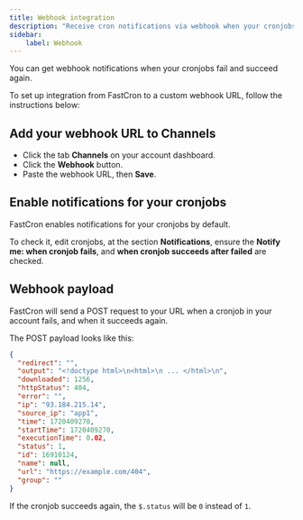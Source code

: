 ```yaml
---
title: Webhook integration
description: "Receive cron notifications via webhook when your cronjobs fail or succeed."
sidebar:
    label: Webhook
---
```


You can get webhook notifications when your cronjobs fail and succeed again.

To set up integration from FastCron to a custom webhook URL, follow the instructions below:

## Add your webhook URL to Channels

- Click the tab **Channels** on your account dashboard.
- Click the **Webhook** button.
- Paste the webhook URL, then **Save**.

## Enable notifications for your cronjobs
FastCron enables notifications for your cronjobs by default.

To check it, edit cronjobs, at the section **Notifications**,
ensure the **Notify me: when cronjob fails**, and **when cronjob succeeds after failed** are checked.


## Webhook payload

FastCron will send a POST request to your URL when a cronjob in your account fails, and when it succeeds again.

The POST payload looks like this:
```json
{
  "redirect": "",
  "output": "<!doctype html>\n<html>\n ... </html>\n",
  "downloaded": 1256,
  "httpStatus": 404,
  "error": "",
  "ip": "93.184.215.14",
  "source_ip": "app1",
  "time": 1720409270,
  "startTime": 1720409270,
  "executionTime": 0.02,
  "status": 1,
  "id": 16910124,
  "name": null,
  "url": "https://example.com/404",
  "group": ""
}
```

If the cronjob succeeds again, the `$.status` will be `0` instead of `1`.



